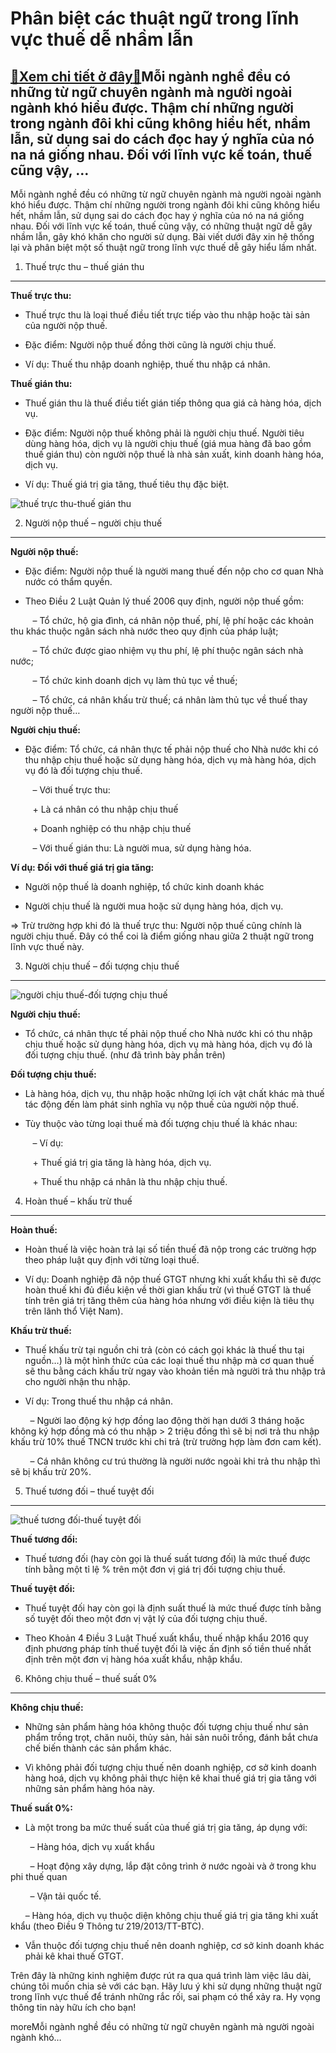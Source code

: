 Phân biệt các thuật ngữ trong lĩnh vực thuế dễ nhầm lẫn
=======================================================

[:gift:Xem chi tiết ở đây:gift:](https://hddtvn.com/phan-biet-cac-thuat-ngu-trong-linh-vuc-thue-de-nham-lan/)Mỗi ngành nghề đều có những từ ngữ chuyên ngành mà người ngoài ngành khó hiểu được. Thậm chí những người trong ngành đôi khi cũng không hiểu hết, nhầm lẫn, sử dụng sai do cách đọc hay ý nghĩa của nó na ná giống nhau. Đối với lĩnh vực kế toán, thuế cũng vậy, …
-------------------------------------------------------------------------------------------------------------------------------------------------------------------------------------------------------------------------------------------------------------------

Mỗi ngành nghề đều có những từ ngữ chuyên ngành mà người ngoài ngành khó hiểu được. Thậm chí những người trong ngành đôi khi cũng không hiểu hết, nhầm lẫn, sử dụng sai do cách đọc hay ý nghĩa của nó na ná giống nhau. Đối với lĩnh vực kế toán, thuế cũng vậy, có những thuật ngữ dễ gây nhầm lẫn, gây khó khăn cho người sử dụng. Bài viết dưới đây xin hệ thống lại và phân biệt một số thuật ngữ trong lĩnh vực thuế dễ gây hiểu lầm nhất.


1. Thuế trực thu – thuế gián thu
--------------------------------


**Thuế trực thu:**




* Thuế trực thu là loại thuế điều tiết trực tiếp vào thu nhập hoặc tài sản của người nộp thuế.

* Đặc điểm: Người nộp thuế đồng thời cũng là người chịu thuế.

* Ví dụ: Thuế thu nhập doanh nghiệp, thuế thu nhập cá nhân.



**Thuế gián thu:**




* Thuế gián thu là thuế điều tiết gián tiếp thông qua giá cả hàng hóa, dịch vụ.

* Đặc điểm: Người nộp thuế không phải là người chịu thuế. Người tiêu dùng hàng hóa, dịch vụ là người chịu thuế (giá mua hàng đã bao gồm thuế gián thu) còn người nộp thuế là nhà sản xuất, kinh doanh hàng hóa, dịch vụ.

* Ví dụ: Thuế giá trị gia tăng, thuế tiêu thụ đặc biệt.



![thuế trực thu-thuế gián thu](https://hddtvn.com/wp-content/uploads/2021/01/thua-ngu-de-nham-lan-trong-linh-vuc-thue_0606102222.jpg)


2. Người nộp thuế – người chịu thuế
-----------------------------------


**Người nộp thuế:**




* Đặc điểm: Người nộp thuế là người mang thuế đến nộp cho cơ quan Nhà nước có thẩm quyền.

* Theo Điều 2 Luật Quản lý thuế 2006 quy định, người nộp thuế gồm:



         – Tổ chức, hộ gia đình, cá nhân nộp thuế, phí, lệ phí hoặc các khoản thu khác thuộc ngân sách nhà nước theo quy định của pháp luật;


         – Tổ chức được giao nhiệm vụ thu phí, lệ phí thuộc ngân sách nhà nước;


         – Tổ chức kinh doanh dịch vụ làm thủ tục về thuế;


         – Tổ chức, cá nhân khấu trừ thuế; cá nhân làm thủ tục về thuế thay người nộp thuế…


**Người chịu thuế:**




* Đặc điểm: Tổ chức, cá nhân thực tế phải nộp thuế cho Nhà nước khi có thu nhập chịu thuế hoặc sử dụng hàng hóa, dịch vụ mà hàng hóa, dịch vụ đó là đối tượng chịu thuế.



         – Với thuế trực thu:


         + Là cá nhân có thu nhập chịu thuế


         + Doanh nghiệp có thu nhập chịu thuế


         – Với thuế gián thu: Là người mua, sử dụng hàng hóa.


**Ví dụ: Đối với thuế giá trị gia tăng:**


+ Người nộp thuế là doanh nghiệp, tổ chức kinh doanh khác


+ Người chịu thuế là người mua hoặc sử dụng hàng hóa, dịch vụ.


=> Trừ trường hợp khi đó là thuế trực thu: Người nộp thuế cũng chính là người chịu thuế. Đây có thể coi là điểm giống nhau giữa 2 thuật ngữ trong lĩnh vực thuế này.


3. Người chịu thuế – đối tượng chịu thuế
----------------------------------------


![người chịu thuế-đối tượng chịu thuế](https://hddtvn.com/wp-content/uploads/2021/01/hoan-thue-gtgt-hang-xuat-nhap-khau_0805142402.jpg)


**Người chịu thuế:**




* Tổ chức, cá nhân thực tế phải nộp thuế cho Nhà nước khi có thu nhập chịu thuế hoặc sử dụng hàng hóa, dịch vụ mà hàng hóa, dịch vụ đó là đối tượng chịu thuế. (như đã trình bày phần trên)



**Đối tượng chịu thuế:**




* Là hàng hóa, dịch vụ, thu nhập hoặc những lợi ích vật chất khác mà thuế tác động đến làm phát sinh nghĩa vụ nộp thuế của người nộp thuế.

* Tùy thuộc vào từng loại thuế mà đối tượng chịu thuế là khác nhau:



         – Ví dụ:


         + Thuế giá trị gia tăng là hàng hóa, dịch vụ.


         + Thuế thu nhập cá nhân là thu nhập chịu thuế.


4. Hoàn thuế – khấu trừ thuế
----------------------------


**Hoàn thuế:**




* Hoàn thuế là việc hoàn trả lại số tiền thuế đã nộp trong các trường hợp theo pháp luật quy định với từng loại thuế.

* Ví dụ: Doanh nghiệp đã nộp thuế GTGT nhưng khi xuất khẩu thì sẽ được hoàn thuế khi đủ điều kiện về thời gian khấu trừ (vì thuế GTGT là thuế tính trên giá trị tăng thêm của hàng hóa nhưng với điều kiện là tiêu thụ trên lãnh thổ Việt Nam).



**Khấu trừ thuế:**




* Thuế khấu trừ tại nguồn chi trả (còn có cách gọi khác là thuế thu tại nguồn…) là một hình thức của các loại thuế thu nhập mà cơ quan thuế sẽ thu bằng cách khấu trừ ngay vào khoản tiền mà người trả thu nhập trả cho người nhận thu nhập.

* Ví dụ: Trong thuế thu nhập cá nhân.



        – Người lao động ký hợp đồng lao động thời hạn dưới 3 tháng hoặc không ký hợp đồng mà có thu nhập > 2 triệu đồng thì sẽ bị nơi trả thu nhập khấu trừ 10% thuế TNCN trước khi chi trả (trừ trường hợp làm đơn cam kết).


        – Cá nhân không cư trú thường là người nước ngoài khi trả thu nhập thì sẽ bị khấu trừ 20%.


5. Thuế tương đối – thuế tuyệt đối
----------------------------------


![thuế tương đối-thuế tuyệt đối](https://hddtvn.com/wp-content/uploads/2021/01/Tong-cuc-thue-la-gi-cuc-thue-la-gi-chi-cuc-thue-la-gi-02-75.png)


**Thuế tương đối:**




* Thuế tương đối (hay còn gọi là thuế suất tương đối) là mức thuế được tính bằng một tỉ lệ % trên một đơn vị giá trị đối tượng chịu thuế.



**Thuế tuyệt đối:**




* Thuế tuyệt đối hay còn gọi là định suất thuế là mức thuế được tính bằng số tuyệt đối theo một đơn vị vật lý của đối tượng chịu thuế.

* Theo Khoản 4 Điều 3 Luật Thuế xuất khẩu, thuế nhập khẩu 2016 quy định phương pháp tính thuế tuyệt đối là việc ấn định số tiền thuế nhất định trên một đơn vị hàng hóa xuất khẩu, nhập khẩu.



6. Không chịu thuế – thuế suất 0%
---------------------------------


**Không chịu thuế:**




* Những sản phẩm hàng hóa không thuộc đối tượng chịu thuế như sản phẩm trồng trọt, chăn nuôi, thủy sản, hải sản nuôi trồng, đánh bắt chưa chế biến thành các sản phẩm khác.

* Vì không phải đối tượng chịu thuế nên doanh nghiệp, cơ sở kinh doanh hàng hoá, dịch vụ không phải thực hiện kê khai thuế giá trị gia tăng với những sản phẩm hàng hóa này.



**Thuế suất 0%:**




* Là một trong ba mức thuế suất của thuế giá trị gia tăng, áp dụng với:



        – Hàng hóa, dịch vụ xuất khẩu


        – Hoạt động xây dựng, lắp đặt công trình ở nước ngoài và ở trong khu phi thuế quan


        – Vận tải quốc tế.


      – Hàng hóa, dịch vụ thuộc diện không chịu thuế giá trị gia tăng khi xuất khẩu (theo Điều 9 Thông tư 219/2013/TT-BTC).




* Vẫn thuộc đối tượng chịu thuế nên doanh nghiệp, cơ sở kinh doanh khác phải kê khai thuế GTGT.



Trên đây là những kinh nghiệm được rút ra qua quá trình làm việc lâu dài, chúng tôi muốn chia sẻ với các bạn. Hãy lưu ý khi sử dụng những thuật ngữ trong lĩnh vực thuế để tránh những rắc rối, sai phạm có thể xảy ra. Hy vọng thông tin này hữu ích cho bạn!



moreMỗi ngành nghề đều có những từ ngữ chuyên ngành mà người ngoài ngành khó…

